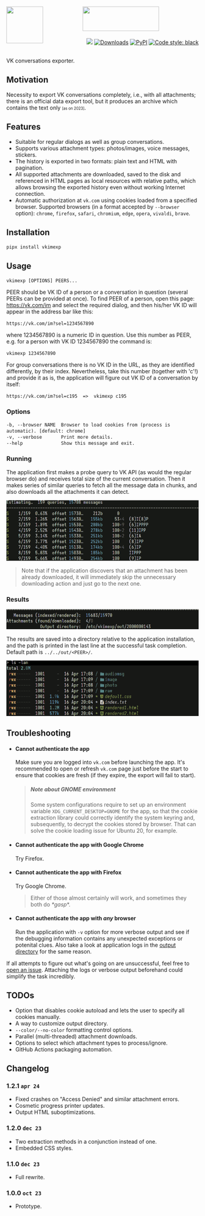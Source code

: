 <h1 align="center">
   <!-- delameter/vkimexp -->
   <a href="##"><img align="left" src="https://s3.eu-north-1.amazonaws.com/dp2.dl/projects/delameter/vkimexp/logo.png" width="96" height="96"></a>
   <a href="##"><img align="center" src="https://s3.eu-north-1.amazonaws.com/dp2.dl/projects/delameter/vkimexp/label.png" width="200" height="64"></a>
</h1>
<div align="right">
  <a href="##"><img src="https://img.shields.io/badge/python-3.12-3776AB?logo=python&logoColor=white&labelColor=333333"></a>
  <a href="https://pepy.tech/project/vkimexp/"><img alt="Downloads" src="https://pepy.tech/badge/vkimexp"></a>
  <a href="https://pypi.org/project/vkimexp/"><img alt="PyPI" src="https://img.shields.io/pypi/v/vkimexp"></a>
  <a href="https://github.com/psf/black"><img alt="Code style: black" src="https://img.shields.io/badge/code%20style-black-000000.svg"></a>
</div>
<br>

VK conversations exporter.

## Motivation

Necessity to export VK conversations completely, i.e., with all attachments; there is an official data export tool,
but it produces an archive which contains the text only <small><small>[as on 2023]</small></small>.

## Features

- Suitable for regular dialogs as well as group conversations.
- Supports various attachment types: photos/images, voice messages, stickers.
- The history is exported in two formats: plain text and HTML with pagination.
- All supported attachments are downloaded, saved to the disk and referenced in HTML pages as local resources with
  relative paths, which allows browsing the exported history even without working Internet connection.
- Automatic authorization at `vk.com` using cookies loaded from a specified browser. Supported browsers (in a format
  accepted by `--browser` option): `chrome`, `firefox`, `safari`, `chromium`, `edge`, `opera`, `vivaldi`, `brave`.

## Installation

    pipx install vkimexp

## Usage

    vkimexp [OPTIONS] PEERS...

PEER should be VK ID of a person or a conversation in question (several PEERs can be provided at once). To find PEER of
a person, open this page: https://vk.com/im and select the required dialog, and then his/her VK ID will appear in the
address bar like this:

    https://vk.com/im?sel=1234567890                                               

where 1234567890 is a numeric ID in question. Use this number as PEER, e.g. for a person with VK ID 1234567890 the
command is:

    vkimexp 1234567890                                                             

For group conversations there is no VK ID in the URL, as they are identified differently, by their index. Nevertheless,
take this number (together with 'c'!) and provide it as is, the application will figure out VK ID of a conversation by
itself:

    https://vk.com/im?sel=c195  =>  vkimexp c195                                   

### Options

    -b, --browser NAME  Browser to load cookies from (process is automatic). [default: chrome]
    -v, --verbose       Print more details.
    --help              Show this message and exit.

### Running

The application first makes a probe query to VK API (as would the regular browser do) and receives total size of
the current conversation. Then it makes series of similar queries to fetch all the message data in chunks, and
also downloads all the attachments it can detect.

![example-run.png](example-run.png)

> Note that if the application discovers that an attachment has been already downloaded, it will immediately skip the
> unnecessary downloading action and just go to the next one.

### Results

![example-output-dir.png](example-output-dir.png)

The results are saved into a directory relative to the application installation, and the path is printed in the last
line at the successful task completion. Default path is `../../out/<PEER>/`.

![example-result.png](example-result.png)

## Troubleshooting

- #### Cannot authenticate the app

  Make sure you are logged into `vk.com` before launching the app. It's recommended to open or refresh `vk.com`
  page just before the start to ensure that cookies are fresh (if they expire, the export will fail to start).

  > ##### Note about GNOME environment
  >
  > Some system configurations require to set up an environment variable ```XDG_CURRENT_DESKTOP=GNOME```
  > for the app, so that the cookie extraction library could correctly identify the system keyring and,
  > subsequently, to decrypt the cookies stored by browser. That can solve the cookie loading issue for
  > Ubuntu 20, for example.


- #### Cannot authenticate the app with Google Chrome

  Try Firefox.

- #### Cannot authenticate the app with Firefox

  Try Google Chrome.

  > Either of those almost certainly will work, and sometimes they both do *\*gasp**.

- #### Cannot authenticate the app with *any* browser

  Run the application with `-v` option for more verbose output and see if the debugging information contains any
  unexpected exceptions or potenital clues. Also take a look at application logs in the [output directory](#Results)
  for the same reason.

If all attempts to figure out what's going on are unsuccessful, feel free to [open an issue](issues). Attaching the
logs or verbose output beforehand could simplify the task incredibly.

## TODOs

- Option that disables cookie autoload and lets the user to specify all cookies manually.
- A way to customize output directory.
- `--color/--no-color` formatting control options.
- Parallel (multi-threaded) attachment downloads.
- Options to select which attachment types to process/ignore.
- GitHub Actions packaging automation.

## Changelog

### 1.2.1  <small><kbd>apr 24</kbd></small>

- Fixed crashes on "Access Denied" and similar attachment errors.
- Cosmetic progress printer updates.
- Output HTML suboptimizations.

### 1.2.0  <small><kbd>dec 23</kbd></small>

- Two extraction methods in a conjunction instead of one.
- Embedded CSS styles.

### 1.1.0  <small><kbd>dec 23</kbd></small>

- Full rewrite.

### 1.0.0  <small><kbd>oct 23</kbd></small>

- Prototype.
